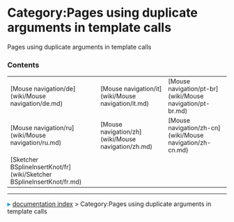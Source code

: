 # Category:Pages using duplicate arguments in template calls
Pages using duplicate arguments in template calls

### Contents

|     |     |     |
| --- | --- | --- |
| [Mouse navigation/de](wiki/Mouse navigation/de.md) | [Mouse navigation/it](wiki/Mouse navigation/it.md) | [Mouse navigation/pt-br](wiki/Mouse navigation/pt-br.md) |
| [Mouse navigation/ru](wiki/Mouse navigation/ru.md) | [Mouse navigation/zh](wiki/Mouse navigation/zh.md) | [Mouse navigation/zh-cn](wiki/Mouse navigation/zh-cn.md) |
| [Sketcher BSplineInsertKnot/fr](wiki/Sketcher BSplineInsertKnot/fr.md) |



---
![](images/Right_arrow.png) [documentation index](../README.md) > Category:Pages using duplicate arguments in template calls
